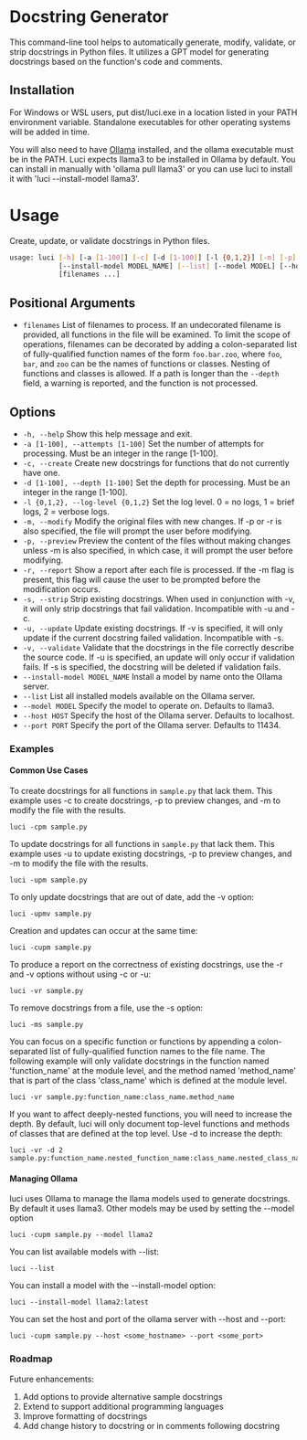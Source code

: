 
# Docstring Generator

This command-line tool helps to automatically generate, modify, validate, or strip docstrings in Python files. It utilizes a GPT model for generating docstrings based on the function's code and comments.

## Installation

For Windows or WSL users, put dist/luci.exe in a location listed in your PATH environment variable. Standalone executables for other operating systems will be added in time.

You will also need to have [Ollama](https://ollama.com/download) installed, and the ollama executable must be in the PATH. Luci expects llama3 to be installed in Ollama by default. You can install in manually with 'ollama pull llama3' or you can use luci to install it with 'luci --install-model llama3'.


# Usage

Create, update, or validate docstrings in Python files.

```bash
usage: luci [-h] [-a [1-100]] [-c] [-d [1-100]] [-l {0,1,2}] [-m] [-p] [-r] [-s] [-u] [-v]
            [--install-model MODEL_NAME] [--list] [--model MODEL] [--host HOST] [--port PORT]
            [filenames ...]
```

## Positional Arguments

- `filenames`
  List of filenames to process. If an undecorated filename is provided, all functions in the
  file will be examined. To limit the scope of operations, filenames can be decorated by adding
  a colon-separated list of fully-qualified function names of the form `foo.bar.zoo`, where `foo`,
  `bar`, and `zoo` can be the names of functions or classes. Nesting of functions and classes is
  allowed. If a path is longer than the `--depth` field, a warning is reported, and the function
  is not processed.

## Options

- `-h, --help`
  Show this help message and exit.
- `-a [1-100], --attempts [1-100]`
  Set the number of attempts for processing. Must be an integer in the range [1-100].
- `-c, --create`
  Create new docstrings for functions that do not currently have one.
- `-d [1-100], --depth [1-100]`
  Set the depth for processing. Must be an integer in the range [1-100].
- `-l {0,1,2}, --log-level {0,1,2}`
  Set the log level. 0 = no logs, 1 = brief logs, 2 = verbose logs.
- `-m, --modify`
  Modify the original files with new changes. If -p or -r is also specified, the file will
  prompt the user before modifying.
- `-p, --preview`
  Preview the content of the files without making changes unless -m is also specified, in which
  case, it will prompt the user before modifying.
- `-r, --report`
  Show a report after each file is processed. If the -m flag is present, this flag will cause
  the user to be prompted before the modification occurs.
- `-s, --strip`
  Strip existing docstrings. When used in conjunction with -v, it will only strip docstrings
  that fail validation. Incompatible with -u and -c.
- `-u, --update`
  Update existing docstrings. If -v is specified, it will only update if the current docstring
  failed validation. Incompatible with -s.
- `-v, --validate`
  Validate that the docstrings in the file correctly describe the source code. If -u is
  specified, an update will only occur if validation fails. If -s is specified, the docstring
  will be deleted if validation fails.
- `--install-model MODEL_NAME`
  Install a model by name onto the Ollama server.
- `--list`
  List all installed models available on the Ollama server.
- `--model MODEL`
  Specify the model to operate on. Defaults to llama3.
- `--host HOST`
  Specify the host of the Ollama server. Defaults to localhost.
- `--port PORT`
  Specify the port of the Ollama server. Defaults to 11434.

### Examples

#### Common Use Cases

To create docstrings for all functions in `sample.py` that lack them. This example uses -c to create docstrings, -p to preview changes, and -m to modify the file with the results.

```
luci -cpm sample.py
```

To update docstrings for all functions in `sample.py` that lack them. This example uses -u to update existing docstrings, -p to preview changes, and -m to modify the file with the results.

```
luci -upm sample.py
```

To only update docstrings that are out of date, add the -v option:

```
luci -upmv sample.py
```

Creation and updates can occur at the same time:

```
luci -cupm sample.py
```

To produce a report on the correctness of existing docstrings, use the -r and -v options without using -c or -u:

```
luci -vr sample.py
```

To remove docstrings from a file, use the -s option:

```
luci -ms sample.py
```

You can focus on a specific function or functions by appending a colon-separated list of fully-qualified function names to the file name. The following example will only validate docstrings in the function named 'function_name' at the module level, and the method named 'method_name' that is part of the class 'class_name' which is defined at the module level.

```
luci -vr sample.py:function_name:class_name.method_name
```

If you want to affect deeply-nested functions, you will need to increase the depth. By default, luci will only document top-level functions and methods of classes that are defined at the top level. Use -d to increase the depth:

```
luci -vr -d 2 sample.py:function_name.nested_function_name:class_name.nested_class_name.method_name
```


#### Managing Ollama

luci uses Ollama to manage the llama models used to generate docstrings. By default it uses llama3. Other models may be used by setting the --model option

```
luci -cupm sample.py --model llama2
```

You can list available models with --list:

```
luci --list
```

You can install a model with the --install-model option:


```
luci --install-model llama2:latest
```

You can set the host and port of the ollama server with --host and --port:

```
luci -cupm sample.py --host <some_hostname> --port <some_port>
```

### Roadmap

Future enhancements:
1. Add options to provide alternative sample docstrings 
1. Extend to support additional programming languages
1. Improve formatting of docstrings
1. Add change history to docstring or in comments following docstring
